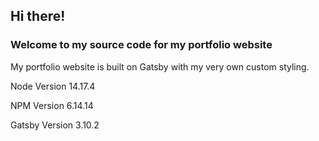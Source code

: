<h2>Hi there!</h2>
<h3>Welcome to my source code for my portfolio website</h3>
<p>My portfolio website is built on Gatsby with my very own custom styling.</p>

<p>Node Version 14.17.4</p>
<p>NPM Version 6.14.14</p>
<p>Gatsby Version 3.10.2</p>